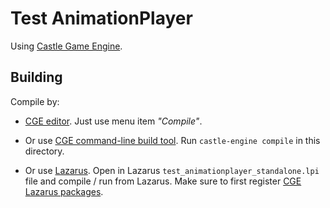 # Test AnimationPlayer

Using [Castle Game Engine](https://castle-engine.io/).

## Building

Compile by:

- [CGE editor](https://castle-engine.io/manual_editor.php). Just use menu item _"Compile"_.

- Or use [CGE command-line build tool](https://castle-engine.io/build_tool). Run `castle-engine compile` in this directory.

- Or use [Lazarus](https://www.lazarus-ide.org/). Open in Lazarus `test_animationplayer_standalone.lpi` file and compile / run from Lazarus. Make sure to first register [CGE Lazarus packages](https://castle-engine.io/documentation.php).
